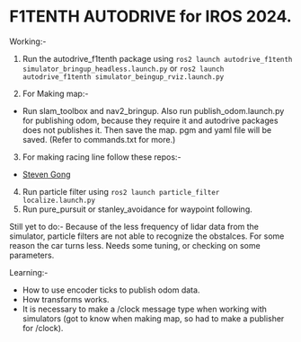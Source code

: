 # F1TENTH AUTODRIVE for IROS 2024.
Working:- 

 1. Run the autodrive_f1tenth package using
`ros2 launch autodrive_f1tenth simulator_bringup_headless.launch.py`
or
`ros2 launch autodrive_f1tenth simulator_beingup_rviz.launch.py`

 2. For Making map:- 
  - Run slam_toolbox and nav2_bringup. Also run publish_odom.launch.py for publishing odom, because they require it and autodrive packages does not publishes it. Then save the map. pgm and yaml file will be saved. (Refer to commands.txt for more.)

 3. For making racing line follow these repos:- 
  - [Steven Gong](https://github.com/CL2-UWaterloo/f1tenth_ws/tree/main?tab=readme-ov-file)
 4. Run particle filter using `ros2 launch particle_filter localize.launch.py`
 5. Run pure_pursuit or stanley_avoidance for waypoint following.

Still yet to do:- 
Because of the less frequency of lidar data from the simulator, particle filters are not able to recognize the obstalces.
For some reason the car turns less. Needs some tuning, or checking on some parameters.

Learning:- 
 - How to use encoder ticks to publish odom data.
 - How transforms works.
 - It is necessary to make a /clock message type when working with simulators (got to know when making map, so had to make a publisher for /clock).